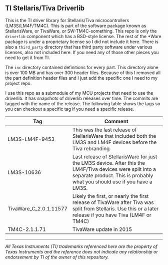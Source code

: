 TI Stellaris/Tiva Driverlib
---------------------------

This is the TI driver library for Stellaris/Tiva microcontrollers
(LM3S/LM4F/TM4C).  This is part of the software package known as
StellarisWare, or TivaWare, or SW-TM4C-something. This repo is only
the `driverlib` component which has a BSD-style license.  The rest of
the *Ware package is under a proprietary license so I did not include
it here. There is also a `third_party` directory that has third party
software under various licenses, also not included here. If you need
any of those other pieces you need to get it from TI.

The `inc` directory contained definitions for every part. This directory
alone is over 100 MB and has over 300 header files. Because of this I
removed all the part definition header files and I just add the specific
one I need to my project repo.

I use this repo as a submodule of my MCU projects that need to use the
driverlib. It has snapshots of driverlib releases over time. The commits
are tagged with the name of the release.  The following table shows the
tags so you can checkout a specific tag if you need a specific release.

Tag | Comment
----|--------
LM3S-LM4F-9453|This was the last release of StellarisWare that included both the LM3S and LM4F devices before the Tiva rebranding
LM3S-10636    |Last release of StellarisWare for just the LM3S device. After this the LM4F/Tiva devices were split into a separate product. This is probably what you should use if you have a LM3S.
TivaWare_C_2.0.1.11577|Likely the first, or nearly the first release of TivaWare after Tiva was split from Stellaris. Use this or a later release if you have Tiva (LM4F or TM4C)
TM4C-2.1.1.71|TivaWare update in 2015

* * * * *

_All Texas Instruments (TI) trademarks referenced here are the property
of Texas Instruments and the reference does not indicate any relationship
or endorsement by TI of the owner of this repository._

